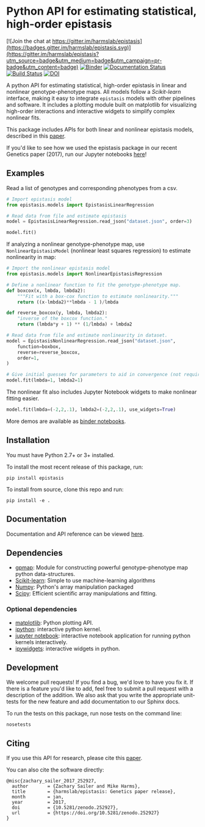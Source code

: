 # Python API for estimating statistical, high-order epistasis

[![Join the chat at https://gitter.im/harmslab/epistasis](https://badges.gitter.im/harmslab/epistasis.svg)](https://gitter.im/harmslab/epistasis?utm_source=badge&utm_medium=badge&utm_campaign=pr-badge&utm_content=badge)
[![Binder](http://mybinder.org/badge.svg)](https://beta.mybinder.org/v2/gh/harmslab/epistasis-notebooks/master)
[![Documentation Status](https://readthedocs.org/projects/epistasis/badge/?version=latest)](http://epistasis.readthedocs.io/?badge=latest)
[![Build Status](https://travis-ci.org/harmslab/epistasis.svg?branch=master)](https://travis-ci.org/harmslab/epistasis)
[![DOI](https://zenodo.org/badge/DOI/10.5281/zenodo.242665.svg)](https://doi.org/10.5281/zenodo.242665)


A python API for estimating statistical, high-order epistasis in linear and nonlinear genotype-phenotype maps. All models follow a *Scikit-learn* interface, making it easy to integrate `epistasis` models with other pipelines and software. It includes a plotting module built on matplotlib for visualizing high-order interactions and interactive widgets to simplify complex nonlinear fits.

This package includes APIs for both linear and nonlinear epistasis models, described in this [paper](https://doi.org/10.1534/genetics.116.195214).

If you'd like to see how we used the epistasis package in our recent Genetics paper (2017), run our Jupyter notebooks [here]()!

## Examples

Read a list of genotypes and corresponding phenotypes from a csv.

```python
# Import epistasis model
from epistasis.models import EpistasisLinearRegression

# Read data from file and estimate epistasis
model = EpistasisLinearRegression.read_json("dataset.json", order=3)

model.fit()
```

If analyzing a nonlinear genotype-phenotype map, use `NonlinearEpistasisModel`
(nonlinear least squares regression) to estimate nonlinearity in map:
```python
# Import the nonlinear epistasis model
from epistasis.models import NonlinearEpistasisRegression

# Define a nonlinear function to fit the genotype-phenotype map.
def boxcox(x, lmbda, lmbda2):
    """Fit with a box-cox function to estimate nonlinearity."""
    return ((x-lmbda2)**lmbda - 1 )/lmbda

def reverse_boxcox(y, lmbda, lmbda2):
    "inverse of the boxcox function."
    return (lmbda*y + 1) ** (1/lmbda) + lmbda2

# Read data from file and estimate nonlinearity in dataset.
model = EpistasisNonlinearRegression.read_json("dataset.json",
    function=boxbox,
    reverse=reverse_boxcox,
    order=1,
)

# Give initial guesses for parameters to aid in convergence (not required).
model.fit(lmbda=1, lmbda2=1)
```

The nonlinear fit also includes Jupyter Notebook widgets to make nonlinear fitting
easier.
```python
model.fit(lmbda=(-2,2,.1), lmbda2=(-2,2,.1), use_widgets=True)
```

More demos are available as [binder notebooks](http://mybinder.org/repo/harmslab/epistasis).

## Installation

You must have Python 2.7+ or 3+ installed.

To install the most recent release of this package, run:
```
pip install epistasis
```

To install from source, clone this repo and run:
```
pip install -e .
```

## Documentation

Documentation and API reference can be viewed [here](http://epistasis.readthedocs.io/).

## Dependencies

* [gpmap](https://github.com/harmslab/gpmap): Module for constructing powerful genotype-phenotype map python data-structures.
* [Scikit-learn](http://scikit-learn.org/stable/): Simple to use machine-learning algorithms
* [Numpy](http://www.numpy.org/): Python's array manipulation packaged
* [Scipy](http://www.scipy.org/): Efficient scientific array manipulations and fitting.

### Optional dependencies

* [matplotlib](): Python plotting API.
* [ipython](): interactive python kernel.
* [jupyter notebook](): interactive notebook application for running python kernels interactively.   
* [ipywidgets](): interactive widgets in python.

## Development

We welcome pull requests! If you find a bug, we'd love to have you fix it. If
there is a feature you'd like to add, feel free to submit a
pull request with a description of the addition. We also ask that you write the
appropriate unit-tests for the new feature and add documentation to our Sphinx docs.

To run the tests on this package, run nose tests on the command line:

```
nosetests
```

## Citing
If you use this API for research, please cite this [paper](https://doi.org/10.1534/genetics.116.195214).

You can also cite the software directly:

```
@misc{zachary_sailer_2017_252927,
  author       = {Zachary Sailer and Mike Harms},
  title        = {harmslab/epistasis: Genetics paper release},
  month        = jan,
  year         = 2017,
  doi          = {10.5281/zenodo.252927},
  url          = {https://doi.org/10.5281/zenodo.252927}
}
```
